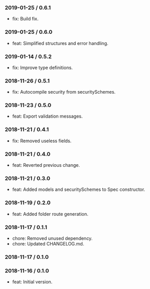 ### 2019-01-25 / 0.6.1

* fix: Build fix.

### 2019-01-25 / 0.6.0

* feat: Simplified structures and error handling.

### 2019-01-14 / 0.5.2

* fix: Improve type definitions.

### 2018-11-26 / 0.5.1

* fix: Autocompile security from securitySchemes.

### 2018-11-23 / 0.5.0

* feat: Export validation messages.

### 2018-11-21 / 0.4.1

* fix: Removed useless fields.

### 2018-11-21 / 0.4.0

* feat: Reverted previous change.

### 2018-11-21 / 0.3.0

* feat: Added models and securitySchemes to Spec constructor.

### 2018-11-19 / 0.2.0

* feat: Added folder route generation.

### 2018-11-17 / 0.1.1

* chore: Removed unused dependency.
* chore: Updated CHANGELOG.md.

### 2018-11-17 / 0.1.0


### 2018-11-16 / 0.1.0

- feat: Initial version.
